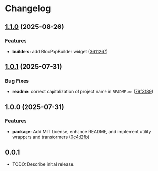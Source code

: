 # Changelog

## [1.1.0](https://github.com/Ddarkbooked/booked_utils/compare/v1.0.1...v1.1.0) (2025-08-26)


### Features

* **builders:** add BlocPopBuilder widget ([3611267](https://github.com/Ddarkbooked/booked_utils/commit/36112679e960d91667ab2464544be98f8beb9584))

## [1.0.1](https://github.com/Ddarkbooked/booked_utils/compare/v1.0.0...v1.0.1) (2025-07-31)


### Bug Fixes

* **readme:** correct capitalization of project name in `README.md` ([79f3f89](https://github.com/Ddarkbooked/booked_utils/commit/79f3f8913beecd6db4efbfc6590d79558ba6dc9a))

## 1.0.0 (2025-07-31)


### Features

* **package:** Add MIT License, enhance README, and implement utility wrappers and transformers ([0c4d2fb](https://github.com/Ddarkbooked/booked_utils/commit/0c4d2fb2acd481f518d77e5c904e6f7e30ed5007))

## 0.0.1

* TODO: Describe initial release.
